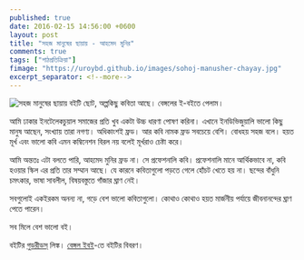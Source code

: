```yaml
---
published: true
date: 2016-02-15 14:56:00 +0600
layout: post
title: "সহজ মানুষের ছায়ায় - আহমেদ মুনির"
comments: true
tags: ["পাঠপ্রতিক্রিয়া"]
fimage: "https://uroybd.github.io/images/sohoj-manusher-chayay.jpg"
excerpt_separator: <!--more-->
---
```

![সহজ মানুষের ছায়ায়]({{page.fimage}}) বইটি ছোট, অল্পকিছু কবিতা আছে। বেঙ্গলের ই-বইতে পেলাম।

আমি ঢাকার ইনটেলেকচুয়াল সমাজের প্রতি খুব একটা উচ্চ ধারণা পোষণ করিনা। এখানে ইনডিভিজুয়ালি ভালো কিছু মানুষ আছেন, সংখ্যায় তারা নগণ্য। অধিকাংশই ফ্রড। আর কবি নামক ফ্রড সবচেয়ে বেশি। বোধহয় সহজ বলে। হয়ত মূর্খ এবং ভালো কবি এমন কম্বিনেশন বিরল নয় বলেই মূর্খরাও চেষ্টা করে।
<!--more-->

আমি অন্ততঃ এটা বলতে পারি, আহমেদ মুনির ফ্রড না। সে প্রফেশনালি কবি। প্রফেশনালি মানে আর্থিকভাবে না, কবি হওয়ার স্কিল এর প্রতি তার সম্মান আছে। যে কারনে কবিতাগুলো পড়তে গেলে হোঁচট খেতে হয় না। ছন্দের বাঁধুনি চমৎকার, ভাষা সাবলীল, বিষয়বস্তুতে গাঁজার ঘ্রাণ নেই।

সবগুলোই একইরকম অনন্য না, গড়ে বেশ ভালো কবিতাগুলো। কোথাও কোথাও হয়ত মার্জনীয় পর্যায়ে জীবনানন্দের ঘ্রাণ পেতে পারেন।

সব মিলে বেশ ভালো বই।

বইটির [গুডরীডস্](https://www.goodreads.com/book/show/28680583) লিঙ্ক।
[বেঙ্গল ইবই](http://bengaleboi.com/bn/home/86-shohoj-manusher-sayai.html)-তে বইটির বিবরণ।
